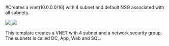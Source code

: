 #Creates a vnet(10.0.0.0/16) with 4 subnet and default NSG associated with all subnets. 

<a href="https://portal.azure.com/#create/Microsoft.Template/uri/https://raw.githubusercontent.com/naitmare01/azure/master/Templates/Template-vm-ubuntu-different-rg-vnet/azuredeploy.json" target="_blank">
    <img src="http://azuredeploy.net/deploybutton.png"/>
</a>
<a href="http://armviz.io/#/?load=https://raw.githubusercontent.com/naitmare01/azure/master/Templates/Template-vm-ubuntu-different-rg-vnet/azuredeploy.json" target="_blank">
    <img src="http://armviz.io/visualizebutton.png"/>
</a>

This template creates a VNET with 4 subnet and a network security group. The subnets is called DC, App, Web and SQL. 
</br>
</br>


